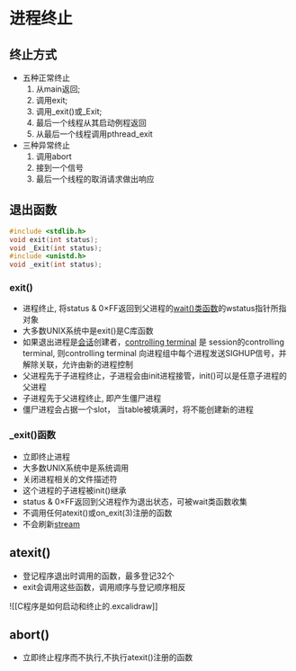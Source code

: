 # 进程终止

## 终止方式

- 五种正常终止
  1. 从main返回;
  2. 调用exit;
  3. 调用_exit()或_Exit;
  4. 最后一个线程从其启动例程返回
  5. 从最后一个线程调用pthread_exit
- 三种异常终止
  1. 调用abort
  2. 接到一个信号
  3. 最后一个线程的取消请求做出响应

## 退出函数
  
```c++
#include <stdlib.h>
void exit(int status);
void _Exit(int status);
#include <unistd.h>
void _exit(int status);
```


### exit()

- 进程终止, 将status & 0×FF返回到父进程的[wait()类函数](linux-process-wait.md)的wstatus指针所指对象
- 大多数UNIX系统中是exit()是C库函数
- 如果退出进程是[会话](linux-process-relation#会话(session))创建者，[controlling terminal](linux-process-relation#控制终端) 是 session的controlling terminal, 则controlling terminal 向进程组中每个进程发送SIGHUP信号，并解除关联，允许由新的进程控制
- 父进程先于子进程终止，子进程会由init进程接管，init()可以是任意子进程的父进程
- 子进程先于父进程终止, 即产生僵尸进程
- 僵尸进程会占据一个slot， 当table被填满时，将不能创建新的进程

### _exit()函数

- 立即终止进程
- 大多数UNIX系统中是系统调用
- 关闭进程相关的文件描述符
- 这个进程的子进程被init()继承
- status & 0×FF返回到父进程作为退出状态，可被wait类函数收集
- 不调用任何atexit()或on_exit(3)注册的函数
- 不会刷新[stream](linux-io-stream.md#标准流)

## atexit()

- 登记程序退出时调用的函数，最多登记32个
- exit会调用这些函数，调用顺序与登记顺序相反

![[C程序是如何启动和终止的.excalidraw]]

## abort()

- 立即终止程序而不执行,不执行atexit()注册的函数